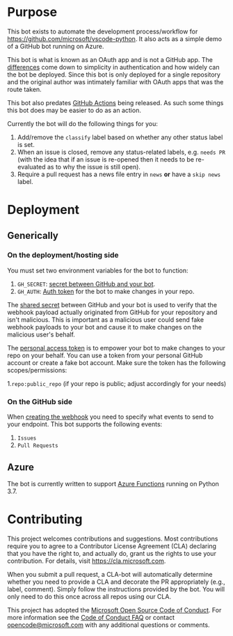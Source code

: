 # Purpose

This bot exists to automate the development process/workflow for
https://github.com/microsoft/vscode-python. It also acts as a simple demo of
a GitHub bot running on Azure.

This bot is what is known as an OAuth app and is not a GitHub app. The
[differences](https://developer.github.com/apps/differences-between-apps/) come
down to simplicity in authentication and how widely can the bot be deployed. Since
this bot is only deployed for a single repository and the original author was
intimately familiar with OAuth apps that was the route taken.

This bot also predates [GitHub Actions](https://developer.github.com/actions/)
being released. As such some things this bot does may be easier to do as an action.

Currently the bot will do the following things for you:

1. Add/remove the `classify` label based on whether any other status label is set.
1. When an issue is closed, remove any status-related labels, e.g. `needs PR`
   (with the idea that if an issue is re-opened then it needs to be re-evaluated
   as to why the issue is still open).
1. Require a pull request has a news file entry in `news` **or** have a `skip news`
   label.

# Deployment

## Generically

### On the deployment/hosting side

You must set two environment variables for the bot to function:

1. `GH_SECRET`: [secret between GitHub and your bot](https://developer.github.com/webhooks/securing/#setting-your-secret-token).
1. `GH_AUTH`: [Auth token](https://help.github.com/en/articles/creating-a-personal-access-token-for-the-command-line) for the bot to make changes in your repo.

The [shared secret](https://developer.github.com/webhooks/securing/#setting-your-secret-token)
between GitHub and your bot is used to verify that the webhook payload actually
originated from GitHub for your repository and isn't malicious. This is important
as a malicious user could send fake webhook payloads to your bot and cause it to
make changes on the malicious user's behalf.

The [personal access token](https://help.github.com/en/articles/creating-a-personal-access-token-for-the-command-line)
is to empower your bot to make changes to your repo on your behalf. You can use
a token from your personal GitHub account or create a fake bot account. Make sure
the token has the following scopes/permissions:

1.`repo:public_repo` (if your repo is public; adjust accordingly for your needs)

### On the GitHub side

When [creating the webhook](https://developer.github.com/webhooks/creating/) you
need to specify what events to send to your endpoint. This bot supports the
following events:

1. `Issues`
1. `Pull Requests`

## Azure

The bot is currently written to support
[Azure Functions](https://docs.microsoft.com/en-us/azure/azure-functions/)
running on Python 3.7.


# Contributing

This project welcomes contributions and suggestions.  Most contributions require you to agree to a
Contributor License Agreement (CLA) declaring that you have the right to, and actually do, grant us
the rights to use your contribution. For details, visit https://cla.microsoft.com.

When you submit a pull request, a CLA-bot will automatically determine whether you need to provide
a CLA and decorate the PR appropriately (e.g., label, comment). Simply follow the instructions
provided by the bot. You will only need to do this once across all repos using our CLA.

This project has adopted the [Microsoft Open Source Code of Conduct](https://opensource.microsoft.com/codeofconduct/).
For more information see the [Code of Conduct FAQ](https://opensource.microsoft.com/codeofconduct/faq/) or
contact [opencode@microsoft.com](mailto:opencode@microsoft.com) with any additional questions or comments.
